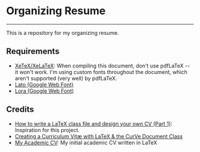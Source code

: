 # Organizing Resume
---
This is a repository for my organizing resume.

## Requirements

* [XeTeX/XeLaTeX](http://scripts.sil.org/cms/scripts/page.php?site_id=nrsi&id=xetex): When compiling this document, don't use pdfLaTeX -- it won't work. I'm using custom fonts throughout the document, which aren't supported (very well) by pdfLaTeX.
* [Lato (Google Web Font)](http://www.google.com/fonts/specimen/Lato)
* [Lora (Google Web Font)](http://www.google.com/fonts/specimen/Lora)

## Credits

* [How to write a LaTeX class file and design your own CV (Part 1)](https://www.sharelatex.com/blog/2011/03/27/how-to-write-a-latex-class-file-and-design-your-own-cv.html#.UbjGn_ZASgQ): Inspiration for this project.
* [Creating a Curriculum Vitæ with LaTeX & the CurVe Document Class](http://text-ex-machina.co.uk/blog/creating-curriculum-vit)
* [My Academic CV](https://github.com/jglenes/joshuaguy-cv): My initial academic CV written in LaTeX
